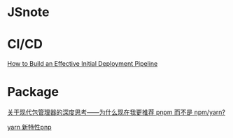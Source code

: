 # JSnote

# CI/CD
[How to Build an Effective Initial Deployment Pipeline](https://www.toptal.com/devops/effective-ci-cd-deployment-pipeline)

# Package
[关于现代包管理器的深度思考——为什么现在我更推荐 pnpm 而不是 npm/yarn?](https://zhuanlan.zhihu.com/p/352437367)

[yarn 新特性pnp](https://classic.yarnpkg.com/en/docs/pnp/getting-started)
